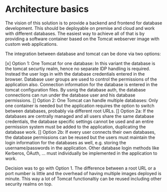 # Architecture basics

The vision of this solution is to provide a backend and frontend for database development. This should be deployable on premise and cloud and work with different databases. The easiest way to achieve all of that is by providing a software container based on the Tomcat webserver image with custom web applications.

The integration between database and tomcat can be done via two options:

[x] Option 1: One Tomcat for one database: In this variant the database is the tomcat securtiy realm, hence no separate IDP handling is required. Instead the user logs in with the database credentials entered in the browser. Database user groups are used to control the permissions of the application also. Connection information for the database is entered in the tomcat configuration files. By usnig the database auth, the database connections can run under the database user and his database permissions.
[] Option 2: One Tomcat can handle multiple databases: Only one container is needed but the application requires the option to switch between databases, probably via different root URLs.
[] Option 2a: If the databases are centrally managed and all users share the same database credentials, the database specific settings cannot be used and an entire permission system must be added to the application, duplicating the database work.
[] Option 2b: If every user connects their own databases, the database permissions can be reused but the users must maintain the login information for the databases as well, e.g. storing the username/passwords in the application. Other database login methods like Kerberos, OAuth, ... must individually be implemented in the application to work.

Decision was to go with Option 1. The difference between a root URL or a port number is little and the overhead of having multiple images deployed is minute. This way a lot of Tomcat functionaltiy can be reused including other security realms on top. 

